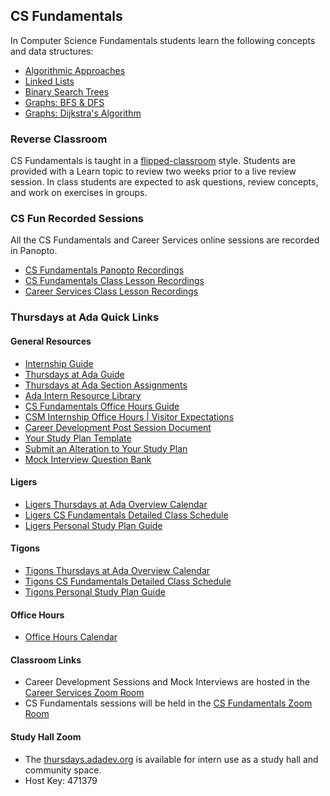 ## CS Fundamentals

In Computer Science Fundamentals students learn the following concepts and data structures:


- [Algorithmic Approaches](../01-algorithms/01-algorithms.md)
- [Linked Lists](../02-linked-lists/01-linked-lists.md)
- [Binary Search Trees](../03-Binary-Search-Trees/01-Ordered-Collections-Of-Data.md)
- [Graphs: BFS & DFS](../04-graphs/01-graphs.md)
- [Graphs: Dijkstra's Algorithm](../05-dijkstras/01-graphs-review.md)

### Reverse Classroom

CS Fundamentals is taught in a [flipped-classroom](https://omerad.msu.edu/index.php?option=com_content&view=article&id=162:what-why-and-how-to-implement-a-flipped-classroom-model&catid=27:teaching) style. Students are provided with a Learn topic to review two weeks prior to a live review session. In class students are expected to ask questions, review concepts, and work on exercises in groups. 

### CS Fun Recorded Sessions

All the CS Fundamentals and Career Services online sessions are recorded in Panopto.

- [CS Fundamentals Panopto Recordings](https://adaacademy.hosted.panopto.com/Panopto/Pages/Sessions/List.aspx#folderID=%222887f2f4-b902-4379-8a39-adf101338f83%22)
- [CS Fundamentals Class Lesson Recordings](https://adaacademy.hosted.panopto.com/Panopto/Pages/Sessions/List.aspx?folderID=8419e18e-9305-4b6a-8500-af0b01332bda)
- [Career Services Class Lesson Recordings](https://adaacademy.hosted.panopto.com/Panopto/Pages/Sessions/List.aspx?folderID=2887f2f4-b902-4379-8a39-adf101338f83)


### Thursdays at Ada Quick Links

#### General Resources
- [Internship Guide](https://drive.google.com/file/d/1mAkodI0l6nZBFwpX3tRQG1bNEb7C3tS2/view?usp=share_link)
- [Thursdays at Ada Guide](https://drive.google.com/file/d/1GCwVbRDpdeAagMan-XIPRScxgHr4b7tR/view?usp=sharing)
- [Thursdays at Ada Section Assignments](https://drive.google.com/file/d/1VC7A6J3MV3tbBJUdmW_KwngVfNrM9r_z/view?usp=share_link)
- [Ada Intern Resource Library](https://drive.google.com/drive/folders/1PgOMAmsgIkNEumuJvJmGQJ_uH5rIhCh6?usp=sharing)
- [CS Fundamentals Office Hours Guide](https://docs.google.com/document/d/12gi9oNXoXWvpJPANPbKE_KAvCJ9dwVNSkXmht5H0M84/edit?usp=sharing)
- [CSM Internship Office Hours | Visitor Expectations](https://drive.google.com/file/d/1Hvyi-KmveH81CH3EoJNnhJYuzOimn4dQ/view?usp=share_link)
- [Career Development Post Session Document](https://docs.google.com/document/d/1pILXmhfj0Dt8qdvEZbjc1seDbly01c2QeO9oPBWYvM0/edit)
- [Your Study Plan Template](https://docs.google.com/document/d/1uCUKu9sZLUSbxsUVobnf8d2EaudXIQxqFpSRhhYE2jU/edit?usp=sharing)
- [Submit an Alteration to Your Study Plan](https://docs.google.com/forms/d/e/1FAIpQLSeBxKIJUhkQ9li3ZOmsSnqlQ38xnBhLEYO8Bnh2CkJkf8i3Ww/viewform?usp=sf_link)
- [Mock Interview Question Bank](https://docs.google.com/document/d/1SmKIpGL_z_IXhgLiaGAf3kPc_bApgH1LtIGcXVoKUHE/edit#)

#### Ligers
- [Ligers Thursdays at Ada Overview Calendar](https://calendar.google.com/calendar/u/0?cid=Y18wZmVlNmQxZWFhNzM4YWVlNzM5YTRkZjZmNmRjN2YzNzFmNmExMDkxYWFjMzlkODBhM2YzMjkyNDBlN2I4ZDBlQGdyb3VwLmNhbGVuZGFyLmdvb2dsZS5jb20)
- [Ligers CS Fundamentals Detailed Class Schedule](https://docs.google.com/document/d/14UwD9Er-pqmEgcEh1efBihnR-dgeSWhPE0K0N8KU1Wo/edit?usp=share_link)
- [Ligers Personal Study Plan Guide](https://docs.google.com/document/d/19RsoW-SDkUapg0CQuTbCLKaUHuPGDFs6jh85QsjSTJs/edit?usp=sharing)

#### Tigons
- [Tigons Thursdays at Ada Overview Calendar](https://calendar.google.com/calendar/u/0?cid=Y19jYmZjN2VkMGRkMjkxY2M3MGNjMGM1NzljYzkxNzY4MzZhMTQ0MWJlYTk1MWRlMTc4ODc3NGE5ZDA0OTI0MTBmQGdyb3VwLmNhbGVuZGFyLmdvb2dsZS5jb20)
- [ Tigons CS Fundamentals Detailed Class Schedule](https://docs.google.com/document/d/1qQ9FzZ-w0Tep3KENv3knBzXXKmIhCX2il8362ixGWvk/edit?usp=share_link)
- [Tigons Personal Study Plan Guide](https://docs.google.com/document/d/1pwa85WrRYpqs6rVNPSqOB6QZo-BH4tQcItQ_k99gSkc/edit?usp=sharing)


#### Office Hours
- [Office Hours Calendar](https://calendar.google.com/calendar/u/0?cid=Y183NGY4Zjk4NDM1MWQ1NzEyZDIxOWVlMGFkOTBmN2EyMjBkYjcxN2RlOTkzODZlZGZlNTZkNDgwNWYxODUxYmVjQGdyb3VwLmNhbGVuZGFyLmdvb2dsZS5jb20)

#### Classroom Links
- Career Development Sessions and Mock Interviews are hosted in the [Career Services Zoom Room](http://careerservices.adadev.org)
- CS Fundamentals sessions will be held in the [CS Fundamentals Zoom Room](http://cs-fun.adadev.org)


#### Study Hall Zoom
- The [thursdays.adadev.org](https://thursdays.adadev.org) is available for intern use as a study hall and community space. 
- Host Key: 471379

